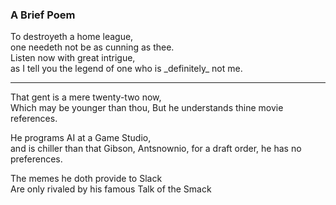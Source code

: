 ### A Brief Poem

<p>
To destroyeth a home league, <br>
one needeth not be as cunning as thee. <br>
Listen now with great intrigue, <br>
as I tell you the legend of one who is _definitely_ not me.
</p>

--- 

<p>
That gent is a mere twenty-two now, <br>
Which may be younger than thou,
But he understands thine movie references.
</p>

<p>
He programs AI at a Game Studio, <br>
and is chiller than that Gibson, Antsnownio,
for a draft order, he has no preferences. 
</p>

<p>
The memes he doth provide to Slack <br>
Are only rivaled by his famous Talk of the Smack 
</p>
